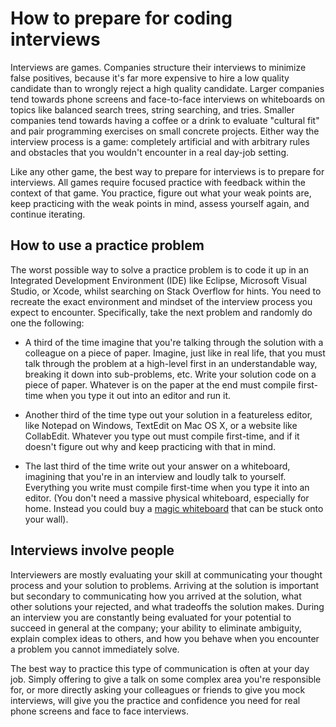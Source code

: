 # How to prepare for coding interviews

Interviews are games. Companies structure their interviews to minimize false positives, because it's far more expensive to hire a low quality candidate than to wrongly reject a high quality candidate. Larger companies tend towards phone screens and face-to-face interviews on whiteboards on topics like balanced search trees, string searching, and tries. Smaller companies tend towards having a coffee or a drink to evaluate "cultural fit" and pair programming exercises on small concrete projects. Either way the interview process is a game: completely artificial and with arbitrary rules and obstacles that you wouldn't encounter in a real day-job setting.

Like any other game, the best way to prepare for interviews is to prepare for interviews. All games require focused practice with feedback within the context of that game. You practice, figure out what your weak points are, keep practicing with the weak points in mind, assess yourself again, and continue iterating.

## How to use a practice problem

The worst possible way to solve a practice problem is to code it up in an Integrated Development Environment (IDE) like Eclipse, Microsoft Visual Studio, or Xcode, whilst searching on Stack Overflow for hints. You need to recreate the exact environment and mindset of the interview process you expect to encounter. Specifically, take the next problem and randomly do one the following:

-   A third of the time imagine that you're talking through the solution with a colleague on a piece of paper. Imagine, just like in real life, that you must talk through the problem at a high-level first in an understandable way, breaking it down into sub-problems, etc. Write your solution code on a piece of paper. Whatever is on the paper at the end must compile first-time when you type it out into an editor and run it.

-   Another third of the time type out your solution in a featureless editor, like Notepad on Windows, TextEdit on Mac OS X, or a website like CollabEdit. Whatever you type out must compile first-time, and if it doesn't figure out why and keep practicing with that in mind.

-   The last third of the time write out your answer on a whiteboard, imagining that you're in an interview and loudly talk to yourself. Everything you write must compile first-time when you type it into an editor. (You don't need a massive physical whiteboard, especially for home. Instead you could buy a [magic whiteboard](http://www.amazon.co.uk/Magic-Whiteboard-MAGICWHITE/dp/B001P5UAV8/) that can be stuck onto your wall).

## Interviews involve people

Interviewers are mostly evaluating your skill at communicating your thought process and your solution to problems. Arriving at the solution is important but secondary to communicating how you arrived at the solution, what other solutions your rejected, and what tradeoffs the solution makes. During an interview you are constantly being evaluated for your potential to succeed in general at the company; your ability to eliminate ambiguity, explain complex ideas to others, and how you behave when you encounter a problem you cannot immediately solve.

The best way to practice this type of communication is often at your day job. Simply offering to give a talk on some complex area you're responsible for, or more directly asking your colleagues or friends to give you mock interviews, will give you the practice and confidence you need for real phone screens and face to face interviews.
